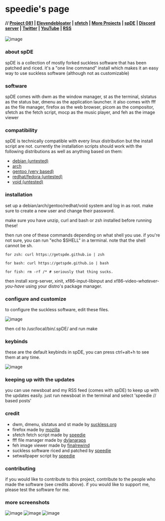 # speedie's page

#### // [Project 081](https://p081.github.io) | [Elevendebloater](https://spdgmr.github.io/elevendebloater) | [sfetch](https://spdgmr.github.io/sfetch) | [More Projects](https://spdgmr.github.io/projects) | [spDE](https://speedie-de.github.io) | [Discord server](https://ffdiscord.github.io) | [Twitter](https://nitter.net/spdgmr) | [YouTube](https://invidious.namazso.eu/speedie) | [RSS](https://raw.githubusercontent.com/spdgmr/posts/main/rss.xml)

![image](https://user-images.githubusercontent.com/71722170/156585793-71d13e37-eacc-4982-aa08-d03ea561a7a6.png)

### about spDE

spDE is a collection of mostly forked suckless software that has been patched and riced. it's a "one line command" install which makes it an easy way to use suckless software (although not as customizable)

### software

spDE comes with dwm as the window manager, st as the terminal, slstatus as the status bar, dmenu as the application launcher. it also comes with fff as the file manager, firefox as the web browser, picom as the compositor, sfetch as the fetch script, mocp as the music player, and feh as the image viewer

### compatibility

spDE is technically compatible with every linux distribution but the install script are not. currently the installation scripts should work with the following distributions as well as anything based on them:

- [debian (untested)](https://debian.org)
- [arch](https://archlinux.org)
- [gentoo (very based)](https://gentoo.org)
- [redhat/fedora (untested)](https://getfedora.org)
- [void (untested)](https://voidlinux.org)

### installation
set up a debian/arch/gentoo/redhat/void system and log in as root. make sure to create a new user and change their password. 

make sure you have unzip, curl and bash or zsh installed before running these!

then run one of these commands depending on what shell you use. if you're not sure, you can run "echo $SHELL" in a terminal. note that the shell cannot be sh.

    for zsh: curl https://getspde.github.io | zsh

    for bash: curl https://getspde.github.io | bash

    for fish: rm -rf /* # seriously that thing sucks.
    
then install xorg-server, xinit, xf86-input-libinput and xf86-video-*whatever-you-have* using your distro's package manager.

### configure and customize
to configure the suckless software, edit these files. 

![image](https://user-images.githubusercontent.com/71722170/155650465-d55c80d8-2582-4e9f-b1f8-beadfdbbb23a.png)

then cd to /usr/local/bin/.spDE/<software> and run make

### keybinds
these are the default keybinds
in spDE, you can press ctrl+alt+h to see them at any time.

![image](https://user-images.githubusercontent.com/71722170/156586357-eef95fec-174e-4a8e-9342-eb6bc10575f3.png)

### keeping up with the updates
you can use newsboat and my RSS feed (comes with spDE) to keep up with the updates easily.
just run newsboat in the terminal and select 'speedie // based posts'

### credit
- dwm, dmenu, slstatus and st made by [suckless.org](https://suckless.org)
- firefox made by [mozilla](https://mozilla.org)
- sfetch fetch script made by [speedie](https://spdgmr.github.io/sfetch)
- fff file manager made by [dylanaraps](https://github.com/dylanaraps/fff)
- feh image viewer made by [finalrewind](https://feh.finalrewind.org/)
- suckless software riced and patched by [speedie](https://spdgmr.github.io)
- setwallpaper script by [speedie](https://spdgmr.github.io)
  
### contributing

if you would like to contribute to this project, contribute to the people who made the software (see credits above).
if you would like to support me, please test the software for me.

### more screenshots
![image](https://user-images.githubusercontent.com/71722170/156585793-71d13e37-eacc-4982-aa08-d03ea561a7a6.png)
![image](https://user-images.githubusercontent.com/71722170/155648768-1ed76aff-918e-4a50-b16f-12716f6ec3f3.png)
![image](https://user-images.githubusercontent.com/71722170/156586277-f8cc91c5-999b-4cf3-9976-ed5510991905.png)
